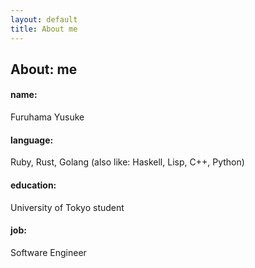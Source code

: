 ```yaml
---
layout: default
title: About me
---
```


## About: me

#### name:
Furuhama Yusuke

#### language:
Ruby, Rust, Golang
(also like: Haskell, Lisp, C++, Python)

#### education:
University of Tokyo student

#### job:
Software Engineer
